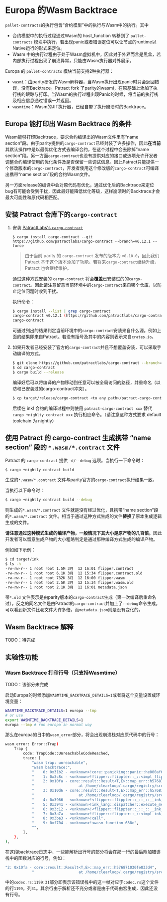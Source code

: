# Europa 的Wasm Backtrace

`pallet-contracts`的执行包含“合约模型”中的执行与Wasm中的执行。其中

* 合约模型中的执行过程通过Wasm的 host_function 转移到了 `pallet-contracts` 模块中执行，若出现panic或者错误定位可以让节点的runtime以Native运行的形式来定位。
* Wasm 中的执行过程由于处于Wasm虚拟机中，因此对于外界而言是黑盒，若内部执行过程出现了崩溃异常，只能由Wasm执行器对外展示。

Europa 的 `pallet-contracts` 模块当前支持2种执行器：

* `wasmi`：由parity研发的Wasm解释器，当Wasm执行出现panic时只会返回错误，没有Backtrace。Patract fork 了parity的wasmi，在原基础上添加了执行栈的跟踪与打印。当Wasm的执行过程出现Panic的时候，将当前的执行栈及相应信息通过错误一并返回。
* `wasmtime`：Wasm的JIT执行器，已经自带了执行崩溃时的Backtrace。

## Europa 能打印出 Wasm Backtrace 的条件

Wasm能够打印Backtrace，要求合约编译出的Wasm文件里有“name section”段。由于parity提供的`cargo-contract`已经封装了许多操作，因此**在当前**其默认操作中是以最优优化方式去编译合约，在这个过程中会去除掉“name section”段。另一方面`cargo-contract`也没有提供对应的接口或选项允许开发者调整合约编译使用的优化条件及是否保留一些调试信息。因此Patract只能提供一个修改版本的`cargo-contract`，开发者使用这个修改版的`cargo-contract`可编译出携带“name section”段的合约Wasm文件。

另一方面release的编译中会对原代码有优化，通过优化后的Backtrace来定位bug有可能会受到干扰，因此最好能降低优化等级，这样崩溃时的Backtrace才会最大可能性和原代码相匹配。

## 安装 Patract 仓库下的`cargo-contract`

1. 安装 [PatractLabs's `cargo-contract`](https://github.com/patractlabs/cargo-contract)

    ```
    $ cargo install cargo-contract --git https://github.com/patractlabs/cargo-contract --branch=v0.12.1 --force
    ```

    > 由于当前 parity 的 `cargo-contract` 发布的版本为 `v0.10.0`，因此我们Patract 基于这个版本添加了功能。若将来`cargo-contract`继续升级，Patract 也会继续维护。

    通过这种方式安装的 `cargo-contract` 将会**覆盖**已安装过的的`cargo-contract`。因此请注意留意当前环境中的`cargo-contract`来自哪个仓库，以防止定位问题时收到干扰。

    执行命令：
    ```bash
    $ cargo install --list | grep cargo-contract
    cargo-contract v0.12.1 (https://github.com/patractlabs/cargo-contract.git?branch=tag-v0.12.1#0d682762):
    cargo-contract
    ```
    可通过列出的结果判定当前环境中的`cargo-contract`安装来自什么源。例如上面的结果即来自Patract。若没有括号及其中的内容则表示来自`crates.io`。

2. 如果开发者已经安装了官方的`cargo-contract`并且不想覆盖安装，可以采取手动编译的方式。

    ```bash
    $ git clone https://github.com/patractlabs/cargo-contract --branch=tag-v0.12.1
    $ cd cargo-contract
    $ cargo build --release
    ```

    编译好后可以将编译的产物移动到任意可以被全局访问的路径，并重命名（以防和已安装过的cargo-contract冲突）。

    ```bash
    $ cp target/release/cargo-contract <to any path>/patract-cargo-contract
    ```

    后续在 ink! 合约的编译过程中则使用 `patract-cargo-contract xxx` 替代 `cargo +nighlty contract xxx` 执行相应命令。（请注意这种方式要求 default toolchain 为 nightly）

## 使用 Patract 的 cargo-contract 生成携带 “name section” 段的 `*.wasm/*.contract` 文件

Patract 的 `cargo-contract` 提供 `-d/--debug` 选项。当执行一下命令时：

```bash
$ cargo +nightly contract build
```

生成的`*.wasm/*.contract` 文件与parity官方的`cargo-contract`执行结果一致。

当执行以下命令时：

```bash
$ cargo +nightly contract build --debug
```

则生成的`*.wasm/*.contract` 文件就是没有经过优化，且携带“name section”段的`*.wasm/*.contract` 文件。相当于通过这种方式生成的文件**替换**了原本生成逻辑生成的文件。

**请注意通过这种模式生成的编译产物，一般情况下其大小是原产物的几百倍**。因此开发者可以留意生成产物的大小粗略判定是通过那种编译方式生成的编译产物。

例如如下示例：

```bash
$ cd target/ink
$ ls -h
-rw-rw-r-- 1 root root 1.5M 3月  12 16:01 flipper.contract
-rw-rw-r-- 1 root root 6.1K 3月  12 15:34 flipper.contract.old
-rw-rw-r-- 1 root root 732K 3月  12 16:00 flipper.wasm
-rw-rw-r-- 1 root root 2.5K 3月  12 15:34 flipper.wasm.old
-rw-rw-r-- 1 root root 2.1K 3月  12 16:01 metadata.json
```

带`*.old` 文件表示是由parity版本的`cargo-contract`生成（第一次编译后重命名过），反之的同名文件是由Patract的`cargo-contract`并加上了`--debug`命令生成。可以看到新文件比老文件大许多倍。而`metadata.json`则是没有变化的。

## Wasm Backtrace 解释

TODO：待完成

## 实验性功能
### Wasm Backtrace 打印行号（只支持Wasmtime）

TODO：该部分未完成

启动Europa的时候添加`WASMTIME_BACKTRACE_DETAILS=1`或者将这个变量设置成环境变量：

```bash
WASMTIME_BACKTRACE_DETAILS=1 europa --tmp
# or use
export WASMTIME_BACKTRACE_DETAILS=1
europa --tmp # run europa in normal way
```

那么在europa的日中的`wasm_error`部分，将会出现崩溃栈对应原代码中的行号：

```bash
wasm_error: Error::Trap(
    Trap {
        code: TrapCode::UnreachableCodeReached,
        trace: [
            "wasm trap: unreachable",
            "wasm backtrace:",
            "    0: 0x31b2 - <unknown>!core::panicking::panic::he000af669cfcac01",
            "    1: 0x3c8c - <unknown>!flipper::flippter::_::<impl flipper::flippter::Flippter>::flip::h12b84979a77ae484",
            "    2: 0x10fa - core::result::Result<T,E>::map_err::h576871030fe833d4",
            "                    at /home/clearloop/.cargo/registry/src/github.com-1ecc6299db9ec823/parity-scale-codec-2.0.1/src/codec.rs:1199:31",
            "    3: 0x10d6 - core::result::Result<T,E>::map_err::h576871030fe833d4",
            "                    at /home/clearloop/.cargo/registry/src/github.com-1ecc6299db9ec823/parity-scale-codec-2.0.1/src/codec.rs:1198",
            "    4: 0x3966 - <unknown>!<flipper::flippter::_::_::__ink_MessageDispatchEnum as ink_lang::dispatcher::Execute>::execute::{{closure}}::hf35b139aaf5fba3b",
            "    5: 0x3941 - <unknown>!ink_lang::dispatcher::execute_message_mut::hf62eb790d230d371",
            "    6: 0x3c12 - <unknown>!<flipper::flippter::_::_::__ink_MessageDispatchEnum as ink_lang::dispatcher::Execute>::execute::heae3e5bbfc02afa0",
            "    7: 0x3a7a - <unknown>!flipper::flippter::_::<impl ink_lang::contract::DispatchUsingMode for flipper::flippter::Flippter>::dispatch_using_mode::h8e0c4495e09cd910",
            "    8: 0x3ba3 - <unknown>!call",
            "    9: 0xf704 - <unknown>!<wasm function 638>",
            "",
        ],
    },
),
```

在这段backtrace日志中，一些能解析出行号的部分将会在那一行的最后附加错误栈中的函数对应的行号，例如：

```bash
"2: 0x10fa - core::result::Result<T,E>::map_err::h576871030fe833d4",
            "                    at /home/clearloop/.cargo/registry/src/github.com-1ecc6299db9ec823/parity-scale-codec-2.0.1/src/codec.rs:1199:31"
```

中的`codec.rs:1199:31`部分即表示该错误栈中的这一帧对应于`codec.rs`这个文件的行`1199`，列`31`。其余行由于解析还不充分或者是由于代码由宏生成，因此还没有行号。